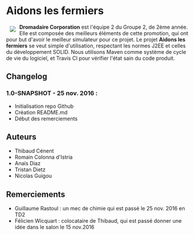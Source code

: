 # Aidons les fermiers

<a href="https://github.com/GeeksdelaCave/aidons-les-fermiers"><img src="https://informaix.com/ressources/dromedary-looking-right-2.png" align="left" hspace="10" vspace="6" /></a>

**Dromadaire Corporation** est l'équipe 2 du Groupe 2, de 2ème année. Elle est composée des meilleurs éléments de cette
promotion, qui ont pour but d'avoir le meilleur simulateur pour ce projet. Le projet **Aidons les fermiers** se veut
simple d'utilisation, respectant les normes J2EE et celles du développement SOLID. Nous utilisons Maven comme système de
cycle de vie du logiciel, et Travis CI pour vérifier l'état sain du code produit.

## Changelog

### 1.0-SNAPSHOT - 25 nov. 2016 :
- Initialisation repo Github
- Création README.md
- Début des remerciements

## Auteurs

- Thibaud Cénent
- Romain Colonna d'Istria
- Anaïs Diaz
- Tristan Dietz
- Nicolas Guigou

## Remerciements

- Guillaume Rastoul : un mec de chimie qui est passé le 25 nov. 2016 en TD2
- Félicien Wicquart : colocataire de Thibaud, qui est passé donner une idée dans le salon le 15 nov.2016



